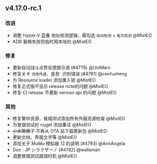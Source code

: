 ## v4.17.0-rc.1

### 改进

- 调整 Hyper-V 蓝叠 地址检测逻辑，需勾选 `自动检测` + `每次检测` @MistEO
- ADB 替换失败则临时用本地的 @MistEO

### 修复

- 更新自动战斗点赞反馈提示语 (#4776) @UniMars
- 修复关卡 `消息传递`、窒息` 识别错误 (#4781) @cenfusheng
- 为 Resource loader 添加重入锁 @MistEO
- 修复正式版不显示 release note的问题 @MistEO
- 修复 CI release 不更新 version api 的问题 @MistEO

### 其他

- 修复繁中资源，冒烟测试添加所有外服资源检查 @MistEO
- 为冒烟测试的 nuget 添加重试 @MistEO
- ~~小水管爆了~~ 不再从 OTA 站下载更新包 @MistEO
- 更新文档、界面文字等 @MistEO
- 添加关于 MuMu 模拟器 12 的说明 (#4793) @AnnAngela
- Doc : JP シラクザーノ (#4782) @wallsman
- 调整冒烟测试报错时机 @MistEO
